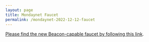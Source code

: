 ```yaml
---
layout: page
title: Mondaynet Faucet
permalink: /mondaynet-2022-12-12-faucet
---
```


[Please find the new Beacon-capable faucet by following this link](https://faucet.mondaynet-2022-12-12.teztnets.xyz).

